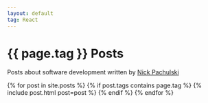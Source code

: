 ```yaml
---
layout: default
tag: React
---
```


<div id="introduction-container">
  <div id="introduction">
    <h1 id="blog-title">{{ page.tag }} Posts</h1>
    <p id="blog-description">
      Posts about software development written by
      <a id="author-link" href="/about">Nick Pachulski</a>
    </p>
  </div>
</div>
<div id="blog-posts-container">
  <div id="blog-posts">
    {% for post in site.posts %}
      {% if post.tags contains page.tag %}
        {% include post.html post=post %}
      {% endif %}
    {% endfor %}
  </div>
</div>

